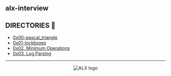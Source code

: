 ## alx-interview

## DIRECTORIES :file_folder:
- [0x00-pascal_triangle](0x00-pascal_triangle)
- [0x01-lockboxes](0x01-lockboxes)
- [0x02. Minimum Operations](0x02-minimum_operations)
- [0x03. Log Parsing](0x03-log_parsing)
---
<div align="center">
  <img src="https://lh3.googleusercontent.com/vH1HTHhq7BIEuhIDuEc2Wrc2LgZigsJEWDR56ALuDFRZv9-jqCgHNHuBHIB-fLrrbwp7tJ8b7qeIJo0VtHUh=s0" alt="ALX logo">
</div>

